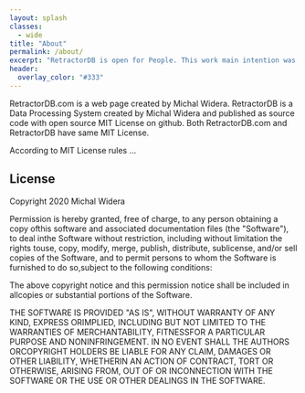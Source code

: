 ```yaml
---
layout: splash
classes:
  - wide
title: "About"
permalink: /about/
excerpt: "RetractorDB is open for People. This work main intention was to impove quality of future coding and software."
header:
  overlay_color: "#333"
---
```


RetractorDB.com is a web page created by Michal Widera.
RetractorDB is a Data Processing System created by Michal Widera and published as source code with open source MIT License on github.
Both RetractorDB.com and RetractorDB have same MIT License.


According to MIT License rules ...

License
-------

Copyright 2020 Michal Widera

Permission is hereby granted, free of charge, to any person obtaining a copy ofthis software and associated documentation files (the "Software"), to deal inthe Software without restriction, including without limitation the rights touse, copy, modify, merge, publish, distribute, sublicense, and/or sell copies of the Software, and to permit persons to whom the Software is furnished to do so,subject to the following conditions:

The above copyright notice and this permission notice shall be included in allcopies or substantial portions of the Software.

THE SOFTWARE IS PROVIDED "AS IS", WITHOUT WARRANTY OF ANY KIND, EXPRESS ORIMPLIED, INCLUDING BUT NOT LIMITED TO THE WARRANTIES OF MERCHANTABILITY, FITNESSFOR A PARTICULAR PURPOSE AND NONINFRINGEMENT. IN NO EVENT SHALL THE AUTHORS ORCOPYRIGHT HOLDERS BE LIABLE FOR ANY CLAIM, DAMAGES OR OTHER LIABILITY, WHETHERIN AN ACTION OF CONTRACT, TORT OR OTHERWISE, ARISING FROM, OUT OF OR INCONNECTION WITH THE SOFTWARE OR THE USE OR OTHER DEALINGS IN THE SOFTWARE.